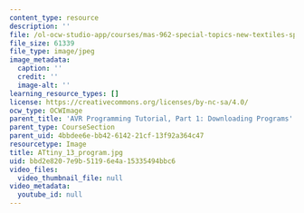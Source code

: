 ```yaml
---
content_type: resource
description: ''
file: /ol-ocw-studio-app/courses/mas-962-special-topics-new-textiles-spring-2010/bbd2e8207e9b51196e4a15335494bbc6_ATtiny_13_program.jpg
file_size: 61339
file_type: image/jpeg
image_metadata:
  caption: ''
  credit: ''
  image-alt: ''
learning_resource_types: []
license: https://creativecommons.org/licenses/by-nc-sa/4.0/
ocw_type: OCWImage
parent_title: 'AVR Programming Tutorial, Part 1: Downloading Programs'
parent_type: CourseSection
parent_uid: 4bbdee6e-bb42-6142-21cf-13f92a364c47
resourcetype: Image
title: ATtiny_13_program.jpg
uid: bbd2e820-7e9b-5119-6e4a-15335494bbc6
video_files:
  video_thumbnail_file: null
video_metadata:
  youtube_id: null
---
```

